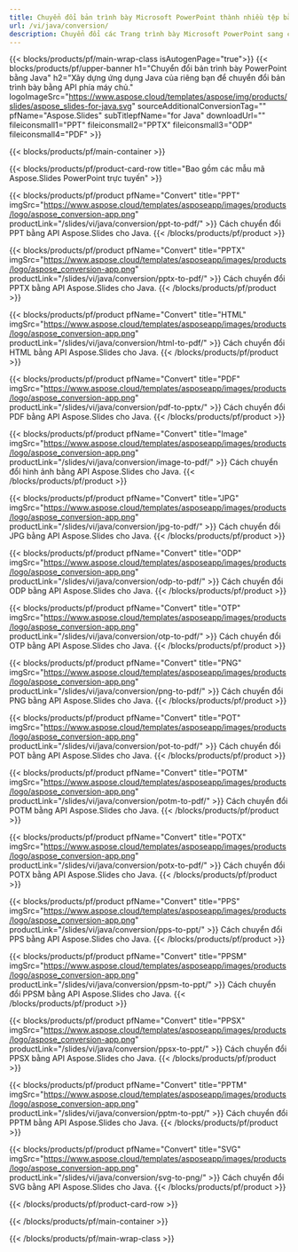 ```yaml
---
title: Chuyển đổi bản trình bày Microsoft PowerPoint thành nhiều tệp bằng Java
url: /vi/java/conversion/
description: Chuyển đổi các Trang trình bày Microsoft PowerPoint sang các tệp khác nhau bao gồm các định dạng HTML, PDF và hình ảnh trong các ứng dụng dựa trên Java.
---
```


{{< blocks/products/pf/main-wrap-class isAutogenPage="true">}}
{{< blocks/products/pf/upper-banner h1="Chuyển đổi bản trình bày PowerPoint bằng Java" h2="Xây dựng ứng dụng Java của riêng bạn để chuyển đổi bản trình bày bằng API phía máy chủ." logoImageSrc="https://www.aspose.cloud/templates/aspose/img/products/slides/aspose_slides-for-java.svg" sourceAdditionalConversionTag="" pfName="Aspose.Slides" subTitlepfName="for Java" downloadUrl="" fileiconsmall1="PPT" fileiconsmall2="PPTX" fileiconsmall3="ODP" fileiconsmall4="PDF" >}}

{{< blocks/products/pf/main-container >}}

{{< blocks/products/pf/product-card-row title="Bao gồm các mẫu mã Aspose.Slides PowerPoint trực tuyến" >}}

{{< blocks/products/pf/product pfName="Convert" title="PPT" imgSrc="https://www.aspose.cloud/templates/asposeapp/images/products/logo/aspose_conversion-app.png" productLink="/slides/vi/java/conversion/ppt-to-pdf/" >}}
Cách chuyển đổi PPT bằng API Aspose.Slides cho Java.
{{< /blocks/products/pf/product >}}

{{< blocks/products/pf/product pfName="Convert" title="PPTX" imgSrc="https://www.aspose.cloud/templates/asposeapp/images/products/logo/aspose_conversion-app.png" productLink="/slides/vi/java/conversion/pptx-to-pdf/" >}}
Cách chuyển đổi PPTX bằng API Aspose.Slides cho Java.
{{< /blocks/products/pf/product >}}

{{< blocks/products/pf/product pfName="Convert" title="HTML" imgSrc="https://www.aspose.cloud/templates/asposeapp/images/products/logo/aspose_conversion-app.png" productLink="/slides/vi/java/conversion/html-to-pdf/" >}}
Cách chuyển đổi HTML bằng API Aspose.Slides cho Java.
{{< /blocks/products/pf/product >}}

{{< blocks/products/pf/product pfName="Convert" title="PDF" imgSrc="https://www.aspose.cloud/templates/asposeapp/images/products/logo/aspose_conversion-app.png" productLink="/slides/vi/java/conversion/pdf-to-pptx/" >}}
Cách chuyển đổi PDF bằng API Aspose.Slides cho Java.
{{< /blocks/products/pf/product >}}

{{< blocks/products/pf/product pfName="Convert" title="Image" imgSrc="https://www.aspose.cloud/templates/asposeapp/images/products/logo/aspose_conversion-app.png" productLink="/slides/vi/java/conversion/image-to-pdf/" >}}
Cách chuyển đổi hình ảnh bằng API Aspose.Slides cho Java.
{{< /blocks/products/pf/product >}}

{{< blocks/products/pf/product pfName="Convert" title="JPG" imgSrc="https://www.aspose.cloud/templates/asposeapp/images/products/logo/aspose_conversion-app.png" productLink="/slides/vi/java/conversion/jpg-to-pdf/" >}}
Cách chuyển đổi JPG bằng API Aspose.Slides cho Java.
{{< /blocks/products/pf/product >}}

{{< blocks/products/pf/product pfName="Convert" title="ODP" imgSrc="https://www.aspose.cloud/templates/asposeapp/images/products/logo/aspose_conversion-app.png" productLink="/slides/vi/java/conversion/odp-to-pdf/" >}}
Cách chuyển đổi ODP bằng API Aspose.Slides cho Java.
{{< /blocks/products/pf/product >}}

{{< blocks/products/pf/product pfName="Convert" title="OTP" imgSrc="https://www.aspose.cloud/templates/asposeapp/images/products/logo/aspose_conversion-app.png" productLink="/slides/vi/java/conversion/otp-to-pdf/" >}}
Cách chuyển đổi OTP bằng API Aspose.Slides cho Java.
{{< /blocks/products/pf/product >}}

{{< blocks/products/pf/product pfName="Convert" title="PNG" imgSrc="https://www.aspose.cloud/templates/asposeapp/images/products/logo/aspose_conversion-app.png" productLink="/slides/vi/java/conversion/png-to-pdf/" >}}
Cách chuyển đổi PNG bằng API Aspose.Slides cho Java.
{{< /blocks/products/pf/product >}}

{{< blocks/products/pf/product pfName="Convert" title="POT" imgSrc="https://www.aspose.cloud/templates/asposeapp/images/products/logo/aspose_conversion-app.png" productLink="/slides/vi/java/conversion/pot-to-pdf/" >}}
Cách chuyển đổi POT bằng API Aspose.Slides cho Java.
{{< /blocks/products/pf/product >}}

{{< blocks/products/pf/product pfName="Convert" title="POTM" imgSrc="https://www.aspose.cloud/templates/asposeapp/images/products/logo/aspose_conversion-app.png" productLink="/slides/vi/java/conversion/potm-to-pdf/" >}}
Cách chuyển đổi POTM bằng API Aspose.Slides cho Java.
{{< /blocks/products/pf/product >}}

{{< blocks/products/pf/product pfName="Convert" title="POTX" imgSrc="https://www.aspose.cloud/templates/asposeapp/images/products/logo/aspose_conversion-app.png" productLink="/slides/vi/java/conversion/potx-to-pdf/" >}}
Cách chuyển đổi POTX bằng API Aspose.Slides cho Java.
{{< /blocks/products/pf/product >}}

{{< blocks/products/pf/product pfName="Convert" title="PPS" imgSrc="https://www.aspose.cloud/templates/asposeapp/images/products/logo/aspose_conversion-app.png" productLink="/slides/vi/java/conversion/pps-to-ppt/" >}}
Cách chuyển đổi PPS bằng API Aspose.Slides cho Java.
{{< /blocks/products/pf/product >}}

{{< blocks/products/pf/product pfName="Convert" title="PPSM" imgSrc="https://www.aspose.cloud/templates/asposeapp/images/products/logo/aspose_conversion-app.png" productLink="/slides/vi/java/conversion/ppsm-to-ppt/" >}}
Cách chuyển đổi PPSM bằng API Aspose.Slides cho Java.
{{< /blocks/products/pf/product >}}

{{< blocks/products/pf/product pfName="Convert" title="PPSX" imgSrc="https://www.aspose.cloud/templates/asposeapp/images/products/logo/aspose_conversion-app.png" productLink="/slides/vi/java/conversion/ppsx-to-ppt/" >}}
Cách chuyển đổi PPSX bằng API Aspose.Slides cho Java.
{{< /blocks/products/pf/product >}}

{{< blocks/products/pf/product pfName="Convert" title="PPTM" imgSrc="https://www.aspose.cloud/templates/asposeapp/images/products/logo/aspose_conversion-app.png" productLink="/slides/vi/java/conversion/pptm-to-ppt/" >}}
Cách chuyển đổi PPTM bằng API Aspose.Slides cho Java.
{{< /blocks/products/pf/product >}}

{{< blocks/products/pf/product pfName="Convert" title="SVG" imgSrc="https://www.aspose.cloud/templates/asposeapp/images/products/logo/aspose_conversion-app.png" productLink="/slides/vi/java/conversion/svg-to-png/" >}}
Cách chuyển đổi SVG bằng API Aspose.Slides cho Java.
{{< /blocks/products/pf/product >}}

{{< /blocks/products/pf/product-card-row >}}

{{< /blocks/products/pf/main-container >}}
    
{{< /blocks/products/pf/main-wrap-class >}}